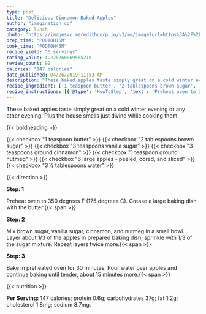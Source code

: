```yaml
---
type: post
title: "Delicious Cinnamon Baked Apples"
author: "imagination_co"
category: lunch
photo: "https://imagesvc.meredithcorp.io/v3/mm/image?url=https%3A%2F%2Fimages.media-allrecipes.com%2Fuserphotos%2F8590448.jpg"
prep_time: "P0DT0H15M"
cook_time: "P0DT0H45M"
recipe_yield: "6 servings"
rating_value: 4.228260869565218
review_count: 92
calories: "147 calories"
date_published: 04/26/2019 11:53 AM
description: "These baked apples taste simply great on a cold winter evening or any other evening. Plus the house smells just divine while cooking them."
recipe_ingredient: ['1 teaspoon butter', '2 tablespoons brown sugar', '3 teaspoons vanilla sugar', '3 teaspoons ground cinnamon', '1 teaspoon ground nutmeg', '6 large apples - peeled, cored, and sliced', '3\u2009½ tablespoons water']
recipe_instructions: [{'@type': 'HowToStep', 'text': 'Preheat oven to 350 degrees F (175 degrees C). Grease a large baking dish with the butter.\n'}, {'@type': 'HowToStep', 'text': 'Mix brown sugar, vanilla sugar, cinnamon, and nutmeg in a small bowl. Layer about 1/3 of the apples in prepared baking dish; sprinkle with 1/3 of the sugar mixture. Repeat layers twice more.\n'}, {'@type': 'HowToStep', 'text': 'Bake in preheated oven for 30 minutes. Pour water over apples and continue baking until tender, about 15 minutes more.\n'}]
---
```


These baked apples taste simply great on a cold winter evening or any other evening. Plus the house smells just divine while cooking them. 

{{< boldheading >}}

{{< checkbox "1 teaspoon butter" >}}
{{< checkbox "2 tablespoons brown sugar" >}}
{{< checkbox "3 teaspoons vanilla sugar" >}}
{{< checkbox "3 teaspoons ground cinnamon" >}}
{{< checkbox "1 teaspoon ground nutmeg" >}}
{{< checkbox "6 large apples - peeled, cored, and sliced" >}}
{{< checkbox "3 ½ tablespoons water" >}}


{{< direction >}}

**Step: 1**

Preheat oven to 350 degrees F (175 degrees C). Grease a large baking dish with the butter.{{< span >}}

**Step: 2**

Mix brown sugar, vanilla sugar, cinnamon, and nutmeg in a small bowl. Layer about 1/3 of the apples in prepared baking dish; sprinkle with 1/3 of the sugar mixture. Repeat layers twice more.{{< span >}}

**Step: 3**

Bake in preheated oven for 30 minutes. Pour water over apples and continue baking until tender, about 15 minutes more.{{< span >}}

{{< nutrition >}}

**Per Serving:** 147 calories; protein 0.6g; carbohydrates 37g; fat 1.2g; cholesterol 1.8mg; sodium 8.7mg.